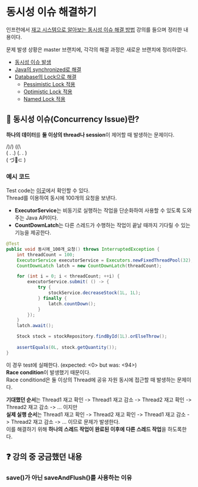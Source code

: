 # 동시성 이슈 해결하기

인프런에서 [재고 시스템으로 알아보는 동시성 이슈 해결 방법](https://www.inflearn.com/course/%EB%8F%99%EC%8B%9C%EC%84%B1%EC%9D%B4%EC%8A%88-%EC%9E%AC%EA%B3%A0%EC%8B%9C%EC%8A%A4%ED%85%9C/dashboard) 강의를 들으며 정리한 내용이다. <br/>

문제 발생 상황은 master 브랜치에, 각각의 해결 과정은 새로운 브랜치에 정리하였다.
- [동시성 이슈 발생](https://github.com/develop-hani/Stock_concurrency_issue/tree/master)
- [Java의 synchronized로 해결](https://github.com/develop-hani/Stock_concurrency_issue/tree/synchronized)
- [Database의 Lock으로 해결](https://github.com/develop-hani/Stock_concurrency_issue/tree/database)
  - [Pessimistic Lock 적용](https://github.com/develop-hani/Stock_concurrency_issue/tree/8da6ce7917b0d3d160c7ceb972382061a2cd87ca)
  - [Optimistic Lock 적용](https://github.com/develop-hani/Stock_concurrency_issue/tree/02032b206d009104a6646ee3332be401a82cf25a)
  - [Named Lock 적용](https://github.com/develop-hani/Stock_concurrency_issue/tree/20ddb2299a027f10b6a547aa193e8355ee62ef01)

## 🤝 동시성 이슈(Concurrency Issue)란?

**하나의 데이터**를 **둘 이상의 thread나 session**이 제어할 때 발생하는 문제이다. <br/>

/)/) (\(\ <br/>
( . .) (. . ) <br/>
( づ🍫⊂ ) <br/>

### 예시 코드
Test code는 [이곳](https://github.com/develop-hani/Stock_concurrency_issue/blob/master/src/test/java/com/practice/stock/service/StockServiceTest.java)에서 확인할 수 있다. <br/>
Thread를 이용하여 동시에 100개의 요청을 보낸다.  <br/>
- **ExecutorService**는 비동기로 실행하는 작업을 단순화하여 사용할 수 있도록 도와주는 Java API이다.
- **CountDownLatch**는 다른 스레드가 수행하는 작업이 끝날 때까지 기다릴 수 있는 기능을 제공한다.

```java
@Test
public void 동시에_100개_요청() throws InterruptedException {
    int threadCount = 100;
    ExecutorService executorService = Executors.newFixedThreadPool(32);
    CountDownLatch latch = new CountDownLatch(threadCount);

    for (int i = 0; i < threadCount; ++i) {
        executorService.submit( () -> {
            try {
                stockService.decreaseStock(1L, 1L);
            } finally {
                latch.countDown();
            }
        });
    }
    latch.await();

    Stock stock = stockRepository.findById(1L).orElseThrow();
        
    assertEquals(0L, stock.getQuantity());
}
```

이 경우  test에 실패한다. (expected: <0> but was: <94>) <br/>
**Race condition**이 발생했기 때문이다.  <br/>
Race conditiond은 둘 이상의 Thread에 공유 자원 동시에 접근할 때 발생하는 문제이다.  <br/>

**기대했던 순서**는 Thread1 재고 확인 -> Thread1 재고 감소 -> Thread2 재고 확인 -> Thread2 재고 감소 -> ... 이지만 <br/>
**실제 실행 순서**는 Thread1 재고 확인 -> Thread2 재고 확인 -> Thread1 재고 감소 -> Thread2 재고 감소 -> ... 이므로 문제가 발생한다. <br/>
이를 해결하기 위해 **하나의 스레드 작업이 완료된 이후에 다른 스레드 작업**을 하도록한다.

## ❓ 강의 중 궁금했던 내용
### save()가 아닌 saveAndFlush()를 사용하는 이유